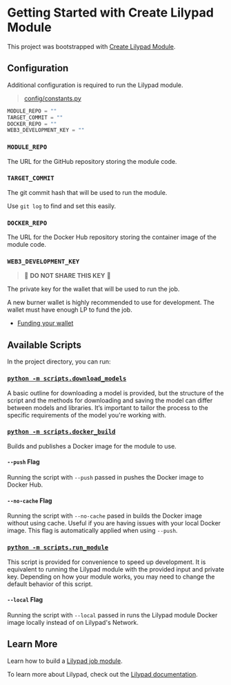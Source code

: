 # Getting Started with Create Lilypad Module

This project was bootstrapped with [Create Lilypad Module](https://github.com/DevlinRocha/create-lilypad-module).

## Configuration

Additional configuration is required to run the Lilypad module.

> [config/constants.py](./config/constants.py)

```python
MODULE_REPO = ""
TARGET_COMMIT = ""
DOCKER_REPO = ""
WEB3_DEVELOPMENT_KEY = ""
```

### `MODULE_REPO`

The URL for the GitHub repository storing the module code.

### `TARGET_COMMIT`

The git commit hash that will be used to run the module.

Use `git log` to find and set this easily.

### `DOCKER_REPO`

The URL for the Docker Hub repository storing the container image of the module code.

### `WEB3_DEVELOPMENT_KEY`

> 🚨 **DO NOT SHARE THIS KEY** 🚨

The private key for the wallet that will be used to run the job.

A new burner wallet is highly recommended to use for development.
The wallet must have enough LP to fund the job.

- [Funding your wallet](https://docs.lilypad.tech/lilypad/lilypad-testnet/quick-start/funding-your-wallet-from-faucet)

## Available Scripts

In the project directory, you can run:

### [`python -m scripts.download_models`](./scripts/download_models.py)

A basic outline for downloading a model is provided, but the structure of the script and the methods for downloading and saving the model can differ between models and libraries. It’s important to tailor the process to the specific requirements of the model you're working with.

### [`python -m scripts.docker_build`](./scripts/docker_build.py)

Builds and publishes a Docker image for the module to use.

#### `--push` Flag

Running the script with `--push` passed in pushes the Docker image to Docker Hub.

#### `--no-cache` Flag

Running the script with `--no-cache` pased in builds the Docker image without using cache. Useful if you are having issues with your local Docker image. This flag is automatically applied when using `--push`.

### [`python -m scripts.run_module`](./scripts/run_module.py)

This script is provided for convenience to speed up development. It is equivalent to running the Lilypad module with the provided input and private key. Depending on how your module works, you may need to change the default behavior of this script.

#### `--local` Flag

Running the script with `--local` passed in runs the Lilypad module Docker image locally instead of on Lilypad's Network.

## Learn More

Learn how to build a [Lilypad job module](https://docs.lilypad.tech/lilypad/developer-resources/build-a-job-module).

To learn more about Lilypad, check out the [Lilypad documentation](https://docs.lilypad.tech/lilypad).
